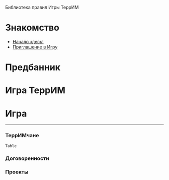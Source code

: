 
Библиотека правил Игры ТеррИМ



# Знакомство

* [Начало здесь!](0.%20Знакомство/Начало%20здесь!.md)
* [Приглашение в Игру](0.%20Знакомство/Приглашение%20в%20Игру.md)


# Предбанник



# Игра ТеррИМ




# Игра
---

### ТеррИМчане

``` dataview
Table

```

### Договоренности


### Проекты
